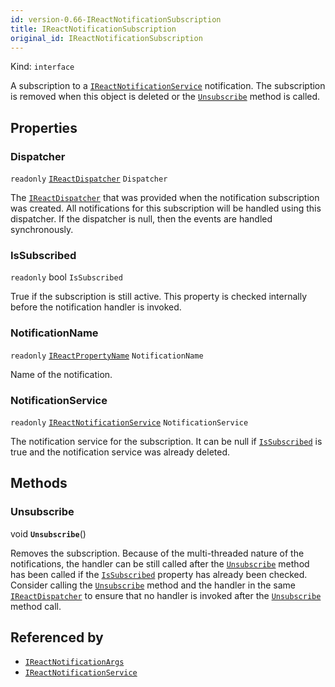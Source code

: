 ```yaml
---
id: version-0.66-IReactNotificationSubscription
title: IReactNotificationSubscription
original_id: IReactNotificationSubscription
---
```


Kind: `interface`



A subscription to a [`IReactNotificationService`](IReactNotificationService) notification.
The subscription is removed when this object is deleted or the [`Unsubscribe`](#unsubscribe) method is called.

## Properties
### Dispatcher
`readonly`  [`IReactDispatcher`](IReactDispatcher) `Dispatcher`

The [`IReactDispatcher`](IReactDispatcher) that was provided when the notification subscription was created.
All notifications for this subscription will be handled using this dispatcher.
If the dispatcher is null, then the events are handled synchronously.

### IsSubscribed
`readonly`  bool `IsSubscribed`

True if the subscription is still active.
This property is checked internally before the notification handler is invoked.

### NotificationName
`readonly`  [`IReactPropertyName`](IReactPropertyName) `NotificationName`

Name of the notification.

### NotificationService
`readonly`  [`IReactNotificationService`](IReactNotificationService) `NotificationService`

The notification service for the subscription.
It can be null if [`IsSubscribed`](#issubscribed) is true and the notification service was already deleted.



## Methods
### Unsubscribe
void **`Unsubscribe`**()

Removes the subscription.
Because of the multi-threaded nature of the notifications, the handler can be still called after the [`Unsubscribe`](#unsubscribe) method has been called if the [`IsSubscribed`](#issubscribed) property has already been checked. Consider calling the [`Unsubscribe`](#unsubscribe) method and the handler in the same [`IReactDispatcher`](IReactDispatcher) to ensure that no handler is invoked after the [`Unsubscribe`](#unsubscribe) method call.






## Referenced by
- [`IReactNotificationArgs`](IReactNotificationArgs)
- [`IReactNotificationService`](IReactNotificationService)
